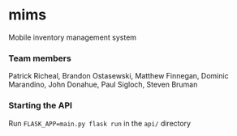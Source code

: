 # mims
Mobile inventory management system

### Team members
Patrick Richeal, Brandon Ostasewski, Matthew Finnegan, Dominic Marandino, John Donahue, Paul Sigloch, Steven Bruman

### Starting the API
Run `FLASK_APP=main.py flask run` in the `api/` directory
